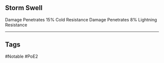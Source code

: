 ## Storm Swell
Damage Penetrates 15% Cold Resistance
Damage Penetrates 8% Lightning Resistance

---
## Tags
#Notable
#PoE2
